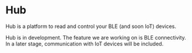 # Hub

Hub is a platform to read and control your BLE (and soon IoT) devices.

Hub is in development. The feature we are working on is BLE connectivity.
In a later stage, communication with IoT devices will be included.
